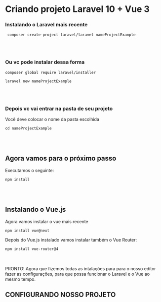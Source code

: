 # Criando projeto Laravel 10 + Vue 3

### Instalando o Laravel mais recente

```
 composer create-project laravel/laravel nameProjectExample 
 ```
<br><br>
### Ou vc pode instalar dessa forma

```
composer global require laravel/installer
``` 
 
```
laravel new nameProjectExample
``` 
<br><br>
### Depois vc vai entrar na pasta de seu projeto
Você deve colocar o nome da pasta escolhida

```
cd nameProjectExample
```
<br><br>
## Agora vamos para o próximo passo
Executamos o seguinte:
```
npm install
```
<br><br>
## Instalando o Vue.js
Agora vamos instalar o vue mais recente
```
npm install vue@next
```

Depois do Vue.js instalado vamos instalar também o Vue Router:

```
npm install vue-router@4
```
<br><br>
PRONTO!
Agora que fizemos todas as intalações para para o nosso editor fazer as configurações, para que possa funcionar o Laravel e o Vue ao mesmo tempo.


## CONFIGURANDO NOSSO PROJETO
